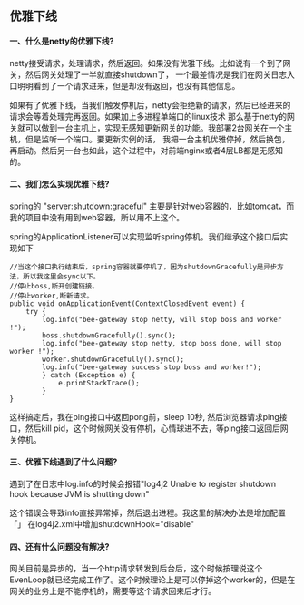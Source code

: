 ## 优雅下线

#### 一、什么是netty的优雅下线?

netty接受请求，处理请求，然后返回。如果没有优雅下线。比如说有一个到了网关，然后网关处理了一半就直接shutdown了，
一个最差情况是我们在网关日志入口明明看到了一个请求进来，但是却没有返回，也没有其他信息。

如果有了优雅下线，当我们触发停机后，netty会拒绝新的请求，然后已经进来的请求会等着处理完再返回。如果加上多进程单端口的linux技术
那么基于netty的网关就可以做到一台主机上，实现无感知更新网关的功能。我部署2台网关在一个主机，但是监听一个端口。要更新实例的话，
我把一台主机优雅停掉，然后换包，再启动。然后另一台也如此，这个过程中，对前端nginx或者4层LB都是无感知的。


#### 二、我们怎么实现优雅下线?
spring的 "server:shutdown:graceful" 主要是针对web容器的，比如tomcat，而我的项目中没有用到web容器，所以用不上这个。

spring的ApplicationListener<ContextClosedEvent>可以实现监听spring停机。我们继承这个接口后实现如下

```
//当这个接口执行结束后，spring容器就要停机了，因为shutdownGracefully是异步方法，所以我这里会sync以下。
//停止boss,断开创建链接。
//停止worker,断新请求。
public void onApplicationEvent(ContextClosedEvent event) {
    try {
        log.info("bee-gateway stop netty, will stop boss and worker !");
        boss.shutdownGracefully().sync();
        log.info("bee-gateway stop netty, stop boss done, will stop worker !");
        worker.shutdownGracefully().sync();
        log.info("bee-gateway success stop boss and worker!");
        } catch (Exception e) {
            e.printStackTrace();
        }
}
```

这样搞定后，我在ping接口中返回pong前，sleep 10秒, 然后浏览器请求ping接口，然后kill pid，这个时候网关没有停机，心情球进不去，等ping接口返回后网关停机。

#### 三、优雅下线遇到了什么问题?

遇到了在日志中log.info的时候会报错"log4j2 Unable to register shutdown hook because JVM is shutting down"

这个错误会导致info直接异常掉，然后退出进程。我这里的解决办法是增加配置「<Configuration status="WARN" shutdownHook="disable">」
在log4j2.xml中增加shutdownHook="disable"

#### 四、还有什么问题没有解决?

网关目前是异步的，当一个http请求转发到后台后，这个时候按理说这个EvenLoop就已经完成工作了。这个时候理论上是可以停掉这个worker的，但是在
网关的业务上是不能停机的，需要等这个请求回来后才行。